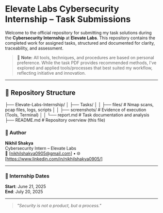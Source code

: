 # Elevate Labs Cybersecurity Internship – Task Submissions

Welcome to the official repository for submitting my task solutions during the **Cybersecurity Internship** at **Elevate Labs**.
This repository contains the completed work for assigned tasks, structured and documented for clarity, traceability, and assessment.  

> 📌 **Note:** All tools, techniques, and procedures are based on personal preference. While the task PDF provides recommended methods, I've explored and applied tools/processes that best suited my workflow, reflecting initiative and innovation.

---

## 📂 Repository Structure

├── Elevate-Labs-Internship/
│   ├── Tasks/
│   │   ├── files/             # Nmap scans, pcap files, logs, scripts
│   │   ├── screenshots/       # Evidence of execution (Tools, Terminal)
│   │   └── report.md          # Task documentation and analysis
├── README.md                  # Repository overview (this file)


### 👤 Author

**Nikhil Shakya**  
Cybersecurity Intern – Elevate Labs  
📧 [nikhilshakya0905@gmail.com] • 🌐 [https://www.linkedin.com/in/nikhilshakya0905/]

---

### 📅 Internship Dates

**Start**: June 21, 2025  
**End**: July 20, 2025

---

> _"Security is not a product, but a process."_
